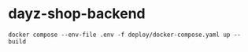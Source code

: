 # dayz-shop-backend

```shell
docker compose --env-file .env -f deploy/docker-compose.yaml up --build
```